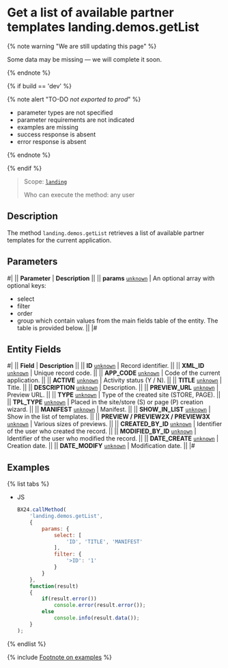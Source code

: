 # Get a list of available partner templates landing.demos.getList

{% note warning "We are still updating this page" %}

Some data may be missing — we will complete it soon.

{% endnote %}

{% if build == 'dev' %}

{% note alert "TO-DO _not exported to prod_" %}

- parameter types are not specified
- parameter requirements are not indicated
- examples are missing
- success response is absent
- error response is absent

{% endnote %}

{% endif %}

> Scope: [`landing`](../../scopes/permissions.md)
>
> Who can execute the method: any user

## Description

The method `landing.demos.getList` retrieves a list of available partner templates for the current application.

## Parameters

#|
|| **Parameter** | **Description** ||
|| **params**
[`unknown`](../../data-types.md) | An optional array with optional keys:
- select
- filter
- order
- group
which contain values from the main fields table of the entity. The table is provided below. ||
|#

## Entity Fields

#|
|| **Field** | **Description** ||
|| **ID**
[`unknown`](../../data-types.md) | Record identifier. ||
|| **XML_ID**
[`unknown`](../../data-types.md) | Unique record code. ||
|| **APP_CODE**
[`unknown`](../../data-types.md) | Code of the current application. ||
|| **ACTIVE**
[`unknown`](../../data-types.md) | Activity status (Y / N). ||
|| **TITLE**
[`unknown`](../../data-types.md) | Title. ||
|| **DESCRIPTION**
[`unknown`](../../data-types.md) | Description. ||
|| **PREVIEW_URL**
[`unknown`](../../data-types.md) | Preview URL. ||
|| **TYPE**
[`unknown`](../../data-types.md) | Type of the created site (STORE, PAGE). ||
|| **TPL_TYPE**
[`unknown`](../../data-types.md) | Placed in the site/store (S) or page (P) creation wizard. ||
|| **MANIFEST**
[`unknown`](../../data-types.md) | Manifest. ||
|| **SHOW_IN_LIST**
[`unknown`](../../data-types.md) | Show in the list of templates. ||
|| **PREVIEW / PREVIEW2X / PREVIEW3X**
[`unknown`](../../data-types.md) | Various sizes of previews. ||
|| **CREATED_BY_ID**
[`unknown`](../../data-types.md) | Identifier of the user who created the record. ||
|| **MODIFIED_BY_ID**
[`unknown`](../../data-types.md) | Identifier of the user who modified the record. ||
|| **DATE_CREATE**
[`unknown`](../../data-types.md) | Creation date. ||
|| **DATE_MODIFY**
[`unknown`](../../data-types.md) | Modification date. ||
|#

## Examples

{% list tabs %}

- JS

    ```js
    BX24.callMethod(
        'landing.demos.getList',
        {
            params: {
                select: [
                    'ID', 'TITLE', 'MANIFEST'
                ],
                filter: {
                    '>ID': '1'
                }
            }
        },
        function(result)
        {
            if(result.error())
                console.error(result.error());
            else
                console.info(result.data());
        }
    );
    ```

{% endlist %}

{% include [Footnote on examples](../../../_includes/examples.md) %}